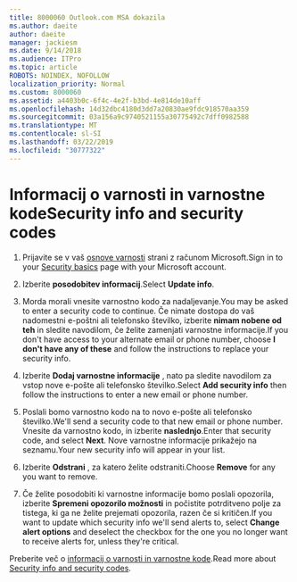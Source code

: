 ```yaml
---
title: 8000060 Outlook.com MSA dokazila
ms.author: daeite
author: daeite
manager: jackiesm
ms.date: 9/14/2018
ms.audience: ITPro
ms.topic: article
ROBOTS: NOINDEX, NOFOLLOW
localization_priority: Normal
ms.custom: 8000060
ms.assetid: a4403b0c-6f4c-4e2f-b3bd-4e814de10aff
ms.openlocfilehash: 14d32dbc4180d3dd7a20830ae9fdc918570aa359
ms.sourcegitcommit: 03a156a9c9740521155a30775492c7dff0982588
ms.translationtype: MT
ms.contentlocale: sl-SI
ms.lasthandoff: 03/22/2019
ms.locfileid: "30777322"
---
```

# <a name="security-info-and-security-codes"></a><span data-ttu-id="13f83-102">Informacij o varnosti in varnostne kode</span><span class="sxs-lookup"><span data-stu-id="13f83-102">Security info and security codes</span></span>

1. <span data-ttu-id="13f83-103">Prijavite se v vaš [osnove varnosti](https://account.microsoft.com/security) strani z računom Microsoft.</span><span class="sxs-lookup"><span data-stu-id="13f83-103">Sign in to your [Security basics](https://account.microsoft.com/security) page with your Microsoft account.</span></span> 
    
2. <span data-ttu-id="13f83-104">Izberite **posodobitev informacij**.</span><span class="sxs-lookup"><span data-stu-id="13f83-104">Select **Update info**.</span></span> 
    
3. <span data-ttu-id="13f83-105">Morda morali vnesite varnostno kodo za nadaljevanje.</span><span class="sxs-lookup"><span data-stu-id="13f83-105">You may be asked to enter a security code to continue.</span></span> <span data-ttu-id="13f83-106">Če nimate dostopa do vaš nadomestni e-poštni ali telefonsko številko, izberite **nimam nobene od teh** in sledite navodilom, če želite zamenjati varnostne informacije.</span><span class="sxs-lookup"><span data-stu-id="13f83-106">If you don't have access to your alternate email or phone number, choose **I don't have any of these** and follow the instructions to replace your security info.</span></span> 
    
4. <span data-ttu-id="13f83-107">Izberite **Dodaj varnostne informacije** , nato pa sledite navodilom za vstop nove e-pošte ali telefonsko številko.</span><span class="sxs-lookup"><span data-stu-id="13f83-107">Select **Add security info** then follow the instructions to enter a new email or phone number.</span></span> 
    
5. <span data-ttu-id="13f83-108">Poslali bomo varnostno kodo na to novo e-pošte ali telefonsko številko.</span><span class="sxs-lookup"><span data-stu-id="13f83-108">We'll send a security code to that new email or phone number.</span></span> <span data-ttu-id="13f83-109">Vnesite da varnostno kodo, in izberite **naslednjo**.</span><span class="sxs-lookup"><span data-stu-id="13f83-109">Enter that security code, and select **Next**.</span></span> <span data-ttu-id="13f83-110">Nove varnostne informacije prikažejo na seznamu.</span><span class="sxs-lookup"><span data-stu-id="13f83-110">Your new security info will appear in your list.</span></span> 
    
6. <span data-ttu-id="13f83-111">Izberite **Odstrani** , za katero želite odstraniti.</span><span class="sxs-lookup"><span data-stu-id="13f83-111">Choose **Remove** for any you want to remove.</span></span> 
    
7. <span data-ttu-id="13f83-112">Če želite posodobiti ki varnostne informacije bomo poslali opozorila, izberite **Spremeni opozorilo možnosti** in počistite potrditveno polje za tistega, ki ga ne želite prejemati opozorila, razen če si kritičen.</span><span class="sxs-lookup"><span data-stu-id="13f83-112">If you want to update which security info we'll send alerts to, select **Change alert options** and deselect the checkbox for the one you no longer want to receive alerts for, unless they're critical.</span></span> 
    
<span data-ttu-id="13f83-113">Preberite več o [informacij o varnosti in varnostne kode](https://support.microsoft.com/help/12428/).</span><span class="sxs-lookup"><span data-stu-id="13f83-113">Read more about [Security info and security codes](https://support.microsoft.com/help/12428/).</span></span>
  

